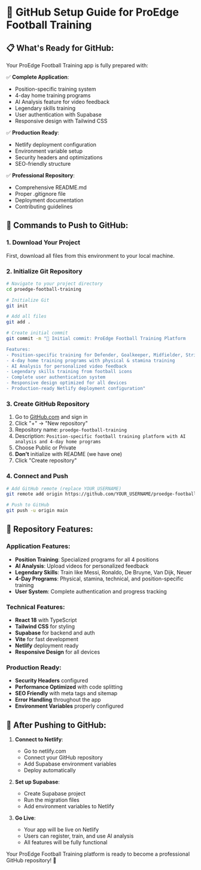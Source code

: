 # 🚀 GitHub Setup Guide for ProEdge Football Training

## 📋 What's Ready for GitHub:

Your ProEdge Football Training app is fully prepared with:

✅ **Complete Application**:
- Position-specific training system
- 4-day home training programs
- AI Analysis feature for video feedback
- Legendary skills training
- User authentication with Supabase
- Responsive design with Tailwind CSS

✅ **Production Ready**:
- Netlify deployment configuration
- Environment variable setup
- Security headers and optimizations
- SEO-friendly structure

✅ **Professional Repository**:
- Comprehensive README.md
- Proper .gitignore file
- Deployment documentation
- Contributing guidelines

## 🔧 Commands to Push to GitHub:

### 1. Download Your Project
First, download all files from this environment to your local machine.

### 2. Initialize Git Repository
```bash
# Navigate to your project directory
cd proedge-football-training

# Initialize Git
git init

# Add all files
git add .

# Create initial commit
git commit -m "🚀 Initial commit: ProEdge Football Training Platform

Features:
- Position-specific training for Defender, Goalkeeper, Midfielder, Striker
- 4-day home training programs with physical & stamina training
- AI Analysis for personalized video feedback
- Legendary skills training from football icons
- Complete user authentication system
- Responsive design optimized for all devices
- Production-ready Netlify deployment configuration"
```

### 3. Create GitHub Repository
1. Go to [GitHub.com](https://github.com) and sign in
2. Click "+" → "New repository"
3. Repository name: `proedge-football-training`
4. Description: `Position-specific football training platform with AI analysis and 4-day home programs`
5. Choose Public or Private
6. **Don't** initialize with README (we have one)
7. Click "Create repository"

### 4. Connect and Push
```bash
# Add GitHub remote (replace YOUR_USERNAME)
git remote add origin https://github.com/YOUR_USERNAME/proedge-football-training.git

# Push to GitHub
git push -u origin main
```

## 🌟 Repository Features:

### **Application Features**:
- **Position Training**: Specialized programs for all 4 positions
- **AI Analysis**: Upload videos for personalized feedback
- **Legendary Skills**: Train like Messi, Ronaldo, De Bruyne, Van Dijk, Neuer
- **4-Day Programs**: Physical, stamina, technical, and position-specific training
- **User System**: Complete authentication and progress tracking

### **Technical Features**:
- **React 18** with TypeScript
- **Tailwind CSS** for styling
- **Supabase** for backend and auth
- **Vite** for fast development
- **Netlify** deployment ready
- **Responsive Design** for all devices

### **Production Ready**:
- **Security Headers** configured
- **Performance Optimized** with code splitting
- **SEO Friendly** with meta tags and sitemap
- **Error Handling** throughout the app
- **Environment Variables** properly configured

## 🚀 After Pushing to GitHub:

1. **Connect to Netlify**:
   - Go to netlify.com
   - Connect your GitHub repository
   - Add Supabase environment variables
   - Deploy automatically

2. **Set up Supabase**:
   - Create Supabase project
   - Run the migration files
   - Add environment variables to Netlify

3. **Go Live**:
   - Your app will be live on Netlify
   - Users can register, train, and use AI analysis
   - All features will be fully functional

Your ProEdge Football Training platform is ready to become a professional GitHub repository! 🎉